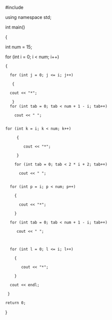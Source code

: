 
#include <iostream>


using namespace std;




int main()

{
	
  int num = 15;

  for (int i = 0; i < num; i++)
	
    {
	
      for (int j = 0; j <= i; j++)
	
       {
	
	  cout << "*";

       }
      for (int tab = 0; tab < num + 1 - i; tab++)
			
        cout << " ";
	

	for (int k = i; k < num; k++)
	
         {

            cout << "*";

         }
	
        for (int tab = 0; tab < 2 * i + 2; tab++)

          cout << " ";
	

      for (int p = i; p < num; p++) 
	
        {

          cout << "*";
	
        }
		
      for (int tab = 0; tab < num + 1 - i; tab++)
			
         cout << " ";
		
		

      for (int l = 0; l <= i; l++) 
		
        {
			 
           cout << "*";
		
        }
		
      cout << endl;
	 
     }

	return 0;

}



